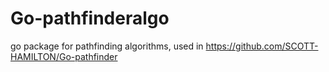 # Go-pathfinderalgo
go package for pathfinding algorithms, used in https://github.com/SCOTT-HAMILTON/Go-pathfinder
